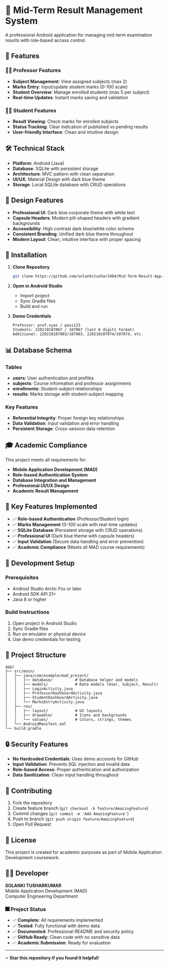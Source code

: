 # 📱 Mid-Term Result Management System

A professional Android application for managing mid-term examination results with role-based access control.

## 🎯 Features

### 👨‍🏫 Professor Features
- **Subject Management**: View assigned subjects (max 2)
- **Marks Entry**: Input/update student marks (0-100 scale)
- **Student Overview**: Manage enrolled students (max 5 per subject)
- **Real-time Updates**: Instant marks saving and validation

### 👨‍🎓 Student Features
- **Result Viewing**: Check marks for enrolled subjects
- **Status Tracking**: Clear indication of published vs pending results
- **User-friendly Interface**: Clean and intuitive design

## 🛠️ Technical Stack

- **Platform**: Android (Java)
- **Database**: SQLite with persistent storage
- **Architecture**: MVC pattern with clean separation
- **UI/UX**: Material Design with dark blue theme
- **Storage**: Local SQLite database with CRUD operations

## 🎨 Design Features

- **Professional UI**: Dark blue corporate theme with white text
- **Capsule Headers**: Modern pill-shaped headers with gradient backgrounds
- **Accessibility**: High contrast dark blue/white color scheme
- **Consistent Branding**: Unified dark blue theme throughout
- **Modern Layout**: Clean, intuitive interface with proper spacing

## 🚀 Installation

1. **Clone Repository**
   ```bash
   git clone https://github.com/solankitushar2404/Mid-Term-Result-App.git
   ```

2. **Open in Android Studio**
   - Import project
   - Sync Gradle files
   - Build and run

3. **Demo Credentials**
   ```
   Professor: prof.vyas / pass123
   Students: 220210107067 / 107067 (last 6 digits format)
   Additional: 220210107003/107003, 220210107074/107074, etc.
   ```

## 📊 Database Schema

### Tables
- **users**: User authentication and profiles
- **subjects**: Course information and professor assignments
- **enrollments**: Student-subject relationships
- **results**: Marks storage with student-subject mapping

### Key Features
- **Referential Integrity**: Proper foreign key relationships
- **Data Validation**: Input validation and error handling
- **Persistent Storage**: Cross-session data retention

## 🎓 Academic Compliance

This project meets all requirements for:
- **Mobile Application Development (MAD)**
- **Role-based Authentication System**
- **Database Integration and Management**
- **Professional UI/UX Design**
- **Academic Result Management**

## 📱 Key Features Implemented

- ✅ **Role-based Authentication** (Professor/Student login)
- ✅ **Marks Management** (0-100 scale with real-time updates)
- ✅ **SQLite Database** (Persistent storage with CRUD operations)
- ✅ **Professional UI** (Dark blue theme with capsule headers)
- ✅ **Input Validation** (Secure data handling and error prevention)
- ✅ **Academic Compliance** (Meets all MAD course requirements)

## 🔧 Development Setup

### Prerequisites
- Android Studio Arctic Fox or later
- Android SDK API 21+
- Java 8 or higher

### Build Instructions
1. Open project in Android Studio
2. Sync Gradle files
3. Run on emulator or physical device
4. Use demo credentials for testing

## 📝 Project Structure

```
app/
├── src/main/
│   ├── java/com/example/mad_project/
│   │   ├── database/          # Database helper and models
│   │   ├── models/            # Data models (User, Subject, Result)
│   │   ├── LoginActivity.java
│   │   ├── ProfessorDashboardActivity.java
│   │   ├── StudentDashboardActivity.java
│   │   └── MarksEntryActivity.java
│   ├── res/
│   │   ├── layout/            # UI layouts
│   │   ├── drawable/          # Icons and backgrounds
│   │   └── values/            # Colors, strings, themes
│   └── AndroidManifest.xml
└── build.gradle
```

## 🔒 Security Features

- **No Hardcoded Credentials**: Uses demo accounts for GitHub
- **Input Validation**: Prevents SQL injection and invalid data
- **Role-based Access**: Proper authentication and authorization
- **Data Sanitization**: Clean input handling throughout

## 🤝 Contributing

1. Fork the repository
2. Create feature branch (`git checkout -b feature/AmazingFeature`)
3. Commit changes (`git commit -m 'Add AmazingFeature'`)
4. Push to branch (`git push origin feature/AmazingFeature`)
5. Open Pull Request

## 📄 License

This project is created for academic purposes as part of Mobile Application Development coursework.

## 👨‍💻 Developer

**SOLANKI TUSHARKUMAR**  
Mobile Application Development (MAD)  
Computer Engineering Department  

### 🎆 Project Status
- ✅ **Complete**: All requirements implemented
- ✅ **Tested**: Fully functional with demo data
- ✅ **Documented**: Professional README and security policy
- ✅ **GitHub Ready**: Clean code with no sensitive data
- ✅ **Academic Submission**: Ready for evaluation

---

⭐ **Star this repository if you found it helpful!**
